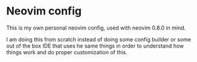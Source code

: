 # Neovim config


This is my own personal neovim config, used with neovim 0.8.0 in mind.

I am doing this from scratch instead of doing some config builder or some out
of the box IDE that uses he same things in order to understand how things work
and do proper customization of this.
